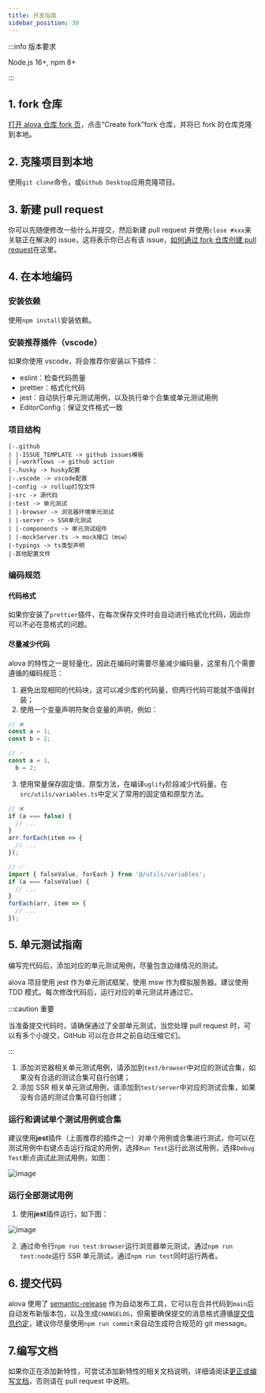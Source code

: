 ```yaml
---
title: 开发指南
sidebar_position: 30
---
```


:::info 版本要求

Node.js 16+, npm 8+

:::

## 1. fork 仓库

[打开 alova 仓库 fork 页](https://github.com/alovajs/alova/fork)，点击“Create fork”fork 仓库，并将已 fork 的仓库克隆到本地。

## 2. 克隆项目到本地

使用`git clone`命令，或`Github Desktop`应用克隆项目。

## 3. 新建 pull request

你可以先随便修改一些什么并提交，然后新建 pull request 并使用`close #xxx`来关联正在解决的 issue，这将表示你已占有该 issue，[如何通过 fork 仓库创建 pull request](https://docs.github.com/zh/pull-requests/collaborating-with-pull-requests/proposing-changes-to-your-work-with-pull-requests/creating-a-pull-request-from-a-fork)在这里。

## 4. 在本地编码

### 安装依赖

使用`npm install`安装依赖。

### 安装推荐插件（vscode）

如果你使用 vscode，将会推荐你安装以下插件：

- eslint：检查代码质量
- prettier：格式化代码
- jest：自动执行单元测试用例，以及执行单个合集或单元测试用例
- EditorConfig：保证文件格式一致

### 项目结构

```
|-.github
| |-ISSUE_TEMPLATE -> github issues模板
| |-workflows -> github action
|-.husky -> husky配置
|-.vscode -> vscode配置
|-config -> rollup打包文件
|-src -> 源代码
|-test -> 单元测试
| |-browser -> 浏览器环境单元测试
| |-server -> SSR单元测试
| |-components -> 单元测试组件
| |-mockServer.ts -> mock接口（msw）
|-typings -> ts类型声明
|-其他配置文件

```

### 编码规范

#### 代码格式

如果你安装了`prettier`插件，在每次保存文件时会自动进行格式化代码，因此你可以不必在意格式的问题。

#### 尽量减少代码

alova 的特性之一是轻量化，因此在编码时需要尽量减少编码量，这里有几个需要遵循的编码规范：

1. 避免出现相同的代码块，这可以减少库的代码量，但两行代码可能就不值得封装；
2. 使用一个变量声明符聚合变量的声明，例如：

```javascript
// ❌
const a = 1;
const b = 2;

// ✅
const a = 1,
  b = 2;
```

3. 使用常量保存固定值、原型方法，在编译`uglify`阶段减少代码量。在`src/utils/variables.ts`中定义了常用的固定值和原型方法。

```javascript
// ❌
if (a === false) {
  // ...
}
arr.forEach(item => {
  // ...
});

// ✅
import { falseValue, forEach } from '@/utils/variables';
if (a === falseValue) {
  // ...
}
forEach(arr, item => {
  // ...
});
```

## 5. 单元测试指南

编写完代码后，添加对应的单元测试用例，尽量包含边缘情况的测试。

alova 项目使用 jest 作为单元测试框架，使用 msw 作为模拟服务器。建议使用 TDD 模式。每次修改代码后，运行对应的单元测试并通过它。

:::caution 重要

当准备提交代码时，请确保通过了全部单元测试，当您处理 pull request 时，可以有多个小提交，GitHub 可以在合并之前自动压缩它们。

:::

1. 添加浏览器相关单元测试用例，请添加到`test/browser`中对应的测试合集，如果没有合适的测试合集可自行创建；
2. 添加 SSR 相关单元测试用例，请添加到`test/server`中对应的测试合集，如果没有合适的测试合集可自行创建；

### 运行和调试单个测试用例或合集

建议使用**jest**插件（上面推荐的插件之一）对单个用例或合集进行测试，你可以在测试用例中右键点击运行指定的用例，选择`Run Test`运行此测试用例，选择`Debug Test`断点调试此测试用例，如图：

![image](https://github.com/alovajs/alova/assets/29848971/a94ba9db-c100-472f-b870-6bcecb031bea)

### 运行全部测试用例

1. 使用**jest**插件运行，如下图：

![image](https://github.com/alovajs/alova/assets/29848971/5af3ff15-16b7-4b28-9ae6-d0b5a236b181)

2. 通过命令行`npm run test:browser`运行浏览器单元测试，通过`npm run test:node`运行 SSR 单元测试，通过`npm run test`同时运行两者。

## 6. 提交代码

alova 使用了 [semantic-release](https://semantic-release.gitbook.io) 作为自动发布工具，它可以在合并代码到`main`后自动发布新版本包，以及生成`CHANGELOG`，但需要确保提交的消息格式遵循[提交信息约定](https://www.conventionalcommits.org/zh-hans/v1.0.0/)，建议你尽量使用`npm run commit`来自动生成符合规范的 git message。

## 7.编写文档

如果你正在添加新特性，可尝试添加新特性的相关文档说明，详细请阅读[更正或编写文档](/contributing/overview#更正或编写文档)，否则请在 pull request 中说明。
